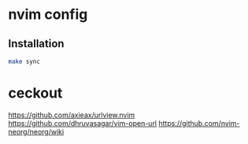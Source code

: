 # nvim config


## Installation
```bash
make sync
```


# ceckout
https://github.com/axieax/urlview.nvim
https://github.com/dhruvasagar/vim-open-url
https://github.com/nvim-neorg/neorg/wiki                                               
